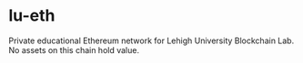 # lu-eth
Private educational Ethereum network for Lehigh University Blockchain Lab.  No assets on this chain hold value.

